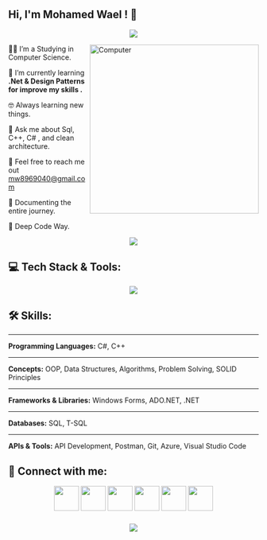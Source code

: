 <h2> Hi, I'm Mohamed Wael ! 👋</h2>

<!-- Typing SVG by DenverCoder1 - https://github.com/DenverCoder1/readme-typing-svg -->
<p align="center">
  <a href="https://github.com/DenverCoder1/readme-typing-svg">
    <img src="https://readme-typing-svg.herokuapp.com/?lines=Software%20Engineer;.NET%20Developer%20;Always%20learning%20new%20things&font=Fira%20Code&center=true&width=500&height=50&color=2F81F7&vCenter=true&size=22">
  </a>
</p> 

<img src="https://github.com/lambiengcode/lambiengcode/blob/main/gif/dash.gif?raw=true" width="340px" align="right" alt="Computer">

👨‍🎓 I’m a Studying in Computer Science.

🌱 I’m currently learning **.Net & Design Patterns for improve my skills .**

🤓 Always learning new things.

💬 Ask me about Sql, C++, C# , and clean architecture.

📧 Feel free to reach me out mw8969040@gmail.com

📄 Documenting the entire journey.

🫡 Deep Code Way.
<div align="center">
    <img src="https://user-images.githubusercontent.com/73097560/115834477-dbab4500-a447-11eb-908a-139a6edaec5c.gif" />
</div>

## 💻 Tech Stack & Tools:
<div align="center"> 
  <a href="#"> 
    <img src="https://skillicons.dev/icons?i=csharp,cpp,dotnet,git,postman,vscode&theme=dark" /> 
  </a> 
</div>

<h2>🛠️ Skills:</h2>

<hr>

<p><strong>Programming Languages:</strong> C#, C++</p>

<hr>

<p><strong>Concepts:</strong> OOP, Data Structures, Algorithms, Problem Solving, SOLID Principles</p>

<hr>

<p><strong>Frameworks & Libraries:</strong> Windows Forms, ADO.NET, .NET</p>

<hr>

<p><strong>Databases:</strong> SQL, T-SQL</p>

<hr>

<p><strong>APIs & Tools:</strong> API Development, Postman, Git, Azure, Visual Studio Code</p>

  
## 💌 Connect with me:
<p align="center">
    <a href="mailto:mw8969040@gmail.com" style="text-decoration: none; border: none;">
        <img src="https://img.icons8.com/fluent/48/000000/gmail.png" width="50" height="50" />
    </a>
    <a href="https://t.me/MohamedWaelAkl29" style="text-decoration: none; border: none;">
        <img src="https://img.icons8.com/color/48/000000/telegram-app--v1.png" width="50" height="50" />
    </a>
    <a href="https://www.linkedin.com/in/mohamed-wael-855340278" target="_blank" style="text-decoration: none; border: none;">
        <img src="https://img.icons8.com/fluent/48/000000/linkedin.png" width="50" height="50" />
    </a>
    <a href="https://www.facebook.com/mohamedwael.akil" target="_blank" style="text-decoration: none; border: none;">
        <img src="https://img.icons8.com/fluency/48/000000/facebook.png" width="50" height="50" />
    </a>
    <a href="https://wa.me/201029748721" target="_blank" style="text-decoration: none; border: none;">
        <img src="https://img.icons8.com/color/48/000000/whatsapp--v1.png" width="50" height="50" />
    </a>
    <a href="https://discord.com/users/mohamedwael03717" target="_blank" style="text-decoration: none; border: none;">
        <img src="https://img.icons8.com/doodle/48/fa314a/discord-logo.png" width="50" height="50" />
    </a>
</p>



<h3 align="center">
    <img src="https://readme-typing-svg.herokuapp.com/?font=Righteous&size=25&center=true&vCenter=true&width=500&height=70&duration=4000&lines=Thanks+for+visiting!+❤️;I'm+Long+Life+Learner">
